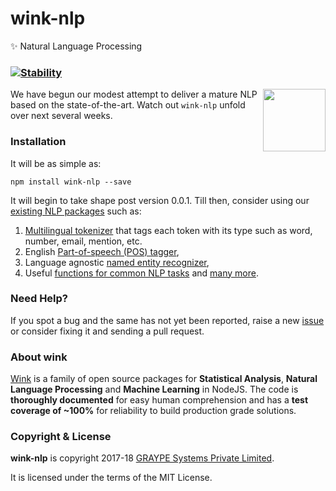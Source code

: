# wink-nlp

✨ Natural Language Processing

### [![Stability](https://img.shields.io/badge/stability-1--experimental-orange.svg)](https://nodejs.org/api/documentation.html#documentation_stability_index)

[<img align="right" src="https://decisively.github.io/wink-logos/logo-title.png" width="100px" >](http://winkjs.org/)

We have begun our modest attempt to deliver a mature NLP based on the state-of-the-art. Watch out `wink-nlp` unfold over next several weeks.

### Installation

It will be as simple as:

    npm install wink-nlp --save

It will begin to take shape post version 0.0.1. Till then, consider using our [existing NLP packages](https://winkjs.org/packages) such as:
1. [Multilingual tokenizer](https://www.npmjs.com/package/wink-tokenizer) that tags each token with its type such as word, number, email, mention, etc.
2. English [Part-of-speech (POS) tagger](https://www.npmjs.com/package/wink-pos-tagger),
3. Language agnostic [named entity recognizer](https://www.npmjs.com/package/wink-ner),
4. Useful [functions for common NLP tasks](https://www.npmjs.com/package/wink-nlp-utils) and [many more](https://winkjs.org/packages).


### Need Help?

If you spot a bug and the same has not yet been reported, raise a new [issue](https://github.com/winkjs/wink-nlp/issues) or consider fixing it and sending a pull request.

### About wink
[Wink](http://winkjs.org/) is a family of open source packages for **Statistical Analysis**, **Natural Language Processing** and **Machine Learning** in NodeJS. The code is **thoroughly documented** for easy human comprehension and has a **test coverage of ~100%** for reliability to build production grade solutions.

### Copyright & License

**wink-nlp** is copyright 2017-18 [GRAYPE Systems Private Limited](http://graype.in/).

It is licensed under the terms of the MIT License.
